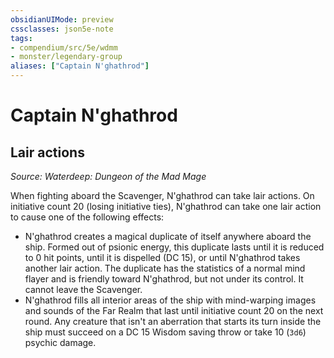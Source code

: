 ```yaml
---
obsidianUIMode: preview
cssclasses: json5e-note
tags:
- compendium/src/5e/wdmm
- monster/legendary-group
aliases: ["Captain N'ghathrod"]
---
```

# Captain N'ghathrod

## Lair actions
_Source: Waterdeep: Dungeon of the Mad Mage_

When fighting aboard the Scavenger, N'ghathrod can take lair actions. On initiative count 20 (losing initiative ties), N'ghathrod can take one lair action to cause one of the following effects:

- N'ghathrod creates a magical duplicate of itself anywhere aboard the ship. Formed out of psionic energy, this duplicate lasts until it is reduced to 0 hit points, until it is dispelled (DC 15), or until N'ghathrod takes another lair action. The duplicate has the statistics of a normal mind flayer and is friendly toward N'ghathrod, but not under its control. It cannot leave the Scavenger.  
- N'ghathrod fills all interior areas of the ship with mind-warping images and sounds of the Far Realm that last until initiative count 20 on the next round. Any creature that isn't an aberration that starts its turn inside the ship must succeed on a DC 15 Wisdom saving throw or take 10 (`3d6`) psychic damage.
